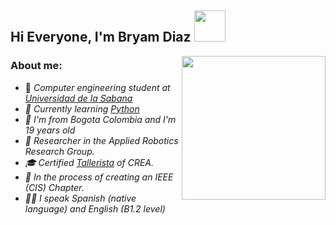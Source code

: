 <h2>Hi Everyone, I'm Bryam Diaz <img src="https://media3.giphy.com/media/v1.Y2lkPTc5MGI3NjExMHNjczM3MGZubzd6d3Jqdzc5YzVvZTgzNW52Z3I2dTBzMXBpcjk5dCZlcD12MV9pbnRlcm5hbF9naWZfYnlfaWQmY3Q9cw/1r8YvFB47nAsAy36mp/giphy.gif" width="50"></h2>
<img align='right' src="https://media.giphy.com/media/v1.Y2lkPTc5MGI3NjExc2JpeHh0djZweXl4NDJtYmhkeW8wczhvb243YnRlN2c4eWJ5cDlleCZlcD12MV9pbnRlcm5hbF9naWZfYnlfaWQmY3Q9cw/WIQ0N0OUvei1OW1h9Z/giphy.gif" width="230">

<h3>About me:</h3>

- 📖 <em>Computer engineering student at <a href="https://www.unisabana.edu.co">Universidad de la Sabana</a>
- 🌱 <em>Currently learning <a href="https://www.educative.io/path/zero-to-hero-in-python">Python</a>
- 🌆 <em>I'm from Bogota Colombia and I'm 19 years old
- 🤖 <em>Researcher in the Applied Robotics Research Group.
- 🎓 <em>Certified <a href="https://unisabana.evolutool.com/index.php/6fe238abab086f347e5f52ade5889a36/d05d16c8ac4a346636fb1e3b3a2ad795">Tallerista</a> of CREA.
- 🧠 <em>In the process of creating an IEEE (CIS) Chapter.
- 🙋‍♂️ I speak Spanish (native language) and English (B1.2 level)
